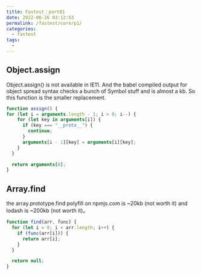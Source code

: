 ```yaml
---
title: Fastest：part01
date: 2022-06-26 03:12:53
permalink: /fastest/core/p1/
categories:
  - fastest
tags:
  - 
---
```


## Object.assign

Object.assign() is not available in IE11. And the babel compiled output for object spread
syntax checks a bunch of Symbol stuff and is almost a kb. So this function is the smaller replacement.

```js
function assign() {
for (let i = arguments.length - 1; i > 0; i--) {
    for (let key in arguments[i]) {
      if (key === "__proto__") {
        continue;
      }
      arguments[i - 1][key] = arguments[i][key];
    }
  }

  return arguments[0];
}
```

## Array.find

the array.prototype.find polyfill on npmjs.com is ~20kb (not worth it) and lodash is ~200kb (not worth it)。

```js
function find(arr, func) {
  for (let i = 0; i < arr.length; i++) {
    if (func(arr[i])) {
      return arr[i];
    }
  }

  return null;
}
```
